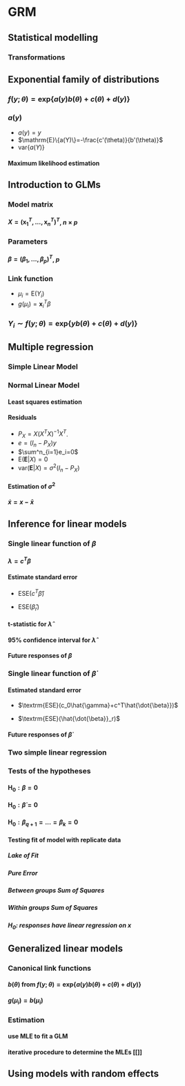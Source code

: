 # GRM

## Statistical modelling

### Transformations

## Exponential family of distributions

### $f(y;\theta)=\mathrm{exp} \{a(y)b(\theta)+c(\theta)+d(y)\}$

### $a(y)$

- $a(y)=y$
- $\mathrm{E}\{a(Y)\}=-\frac{c'(\theta)}{b'(\theta)}$
- $\mathrm{var}\{a(Y)\}$

#### Maximum likelihood estimation

## Introduction to GLMs

### Model matrix

#### $X=(\textbf{x}^T_1,...,\textbf{x}^T_n)^T$, $n\times p$

### Parameters

#### $\beta=(\beta_1,...,\beta_p)^T$, $p$

### Link function

- $\mu_i=\mathrm{E}(Y_i)$
- $g(\mu_i)=\textbf{x}^T_i\beta$

### $Y_i \sim f(y;\theta)=\mathrm{exp} \{yb(\theta)+c(\theta)+d(y)\}$

## Multiple regression

### Simple Linear Model

### Normal Linear Model

#### Least squares estimation

#### Residuals

- $P_X=X(X^TX)^{-1}X^T$.
- $e=(I_n-P_X)y$
- $\sum^n_{i=1}e_i=0$
- $\mathrm{E}(\textbf{E}|X)=0$
- $\mathrm{var}(\textbf{E}|X)=\sigma^2(I_n-P_X)$

#### Estimation of $\sigma^2$

#### $\dot{x}=x-\bar{x}$

## Inference for linear models

### Single linear function of $\beta$

#### $\lambda=c^T \beta$

#### Estimate standard error

- $\textrm{ESE}(c^T\hat{\beta})$

- $\textrm{ESE}(\hat{\beta}_r )$

#### t-statistic for $\hat{\lambda}$

#### 95% confidence interval for $\hat{\lambda}$

#### Future responses of $\beta$

### Single linear function of $\dot{\beta}$

#### Estimated standard error

- $\textrm{ESE}(c_0\hat{\gamma}+c^T\hat{\dot{\beta}})$

- $\textrm{ESE}(\hat{\dot{\beta}}_r)$

#### Future responses of $\dot{\beta}$

### Two simple linear regression

### Tests of the hypotheses

#### $\textrm{H}_0:\beta=0$

#### $\textrm{H}_0:\dot{\beta}=0$

#### $\textrm{H}_0:\beta_{q+1}=...=\beta_k=0$

#### Testing fit of model with replicate data

##### Lake of Fit

##### Pure Error

##### Between groups Sum of Squares

##### Within groups Sum of Squares

##### $\textrm{H}_0:$ responses have linear regression on $x$

## Generalized linear models

### Canonical link functions

#### $b(\theta)$ from $f(y;\theta)=\mathrm{exp} \{a(y)b(\theta)+c(\theta)+d(y)\}$

#### $g(\mu_i)=b(\mu_i)$

### Estimation

#### use MLE to fit a GLM

#### iterative procedure to determine the MLEs [[\]]

## Using models with random effects

